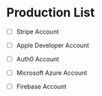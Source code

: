 # Production List
- [ ] Stripe Account
- [ ] Apple Developer Account
- [ ] Auth0 Account
- [ ] Microsoft Azure Account
- [ ] Firebase Account


